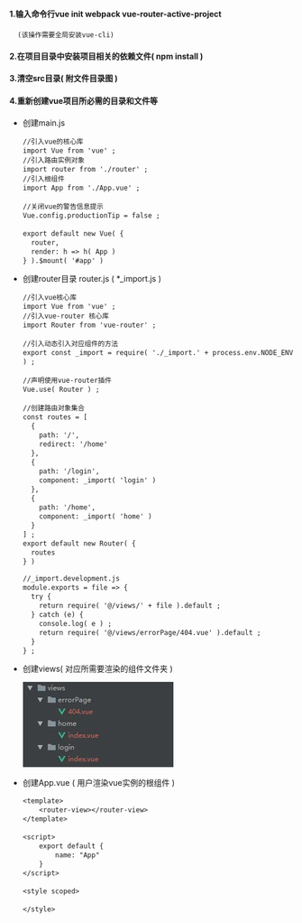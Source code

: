 #### 1.输入命令行vue init webpack vue-router-active-project
      (该操作需要全局安装vue-cli)

#### 2.在项目目录中安装项目相关的依赖文件( npm install )

#### 3.清空src目录( 附文件目录图 )

#### 4.重新创建vue项目所必需的目录和文件等
* 创建main.js
  ```
  //引入vue的核心库
  import Vue from 'vue' ;
  //引入路由实例对象
  import router from './router' ;
  //引入根组件
  import App from './App.vue' ;

  //关闭vue的警告信息提示
  Vue.config.productionTip = false ;

  export default new Vue( {
    router,
    render: h => h( App )
  } ).$mount( '#app' )
  ```
* 创建router目录 router.js ( *_import.js )
  ```
  //引入vue核心库
  import Vue from 'vue' ;
  //引入vue-router 核心库
  import Router from 'vue-router' ;

  //引入动态引入对应组件的方法
  export const _import = require( './_import.' + process.env.NODE_ENV ) ;

  //声明使用vue-router插件
  Vue.use( Router ) ;

  //创建路由对象集合
  const routes = [
    {
      path: '/',
      redirect: '/home'
    },
    {
      path: '/login',
      component: _import( 'login' )
    },
    {
      path: '/home',
      component: _import( 'home' )
    }
  ] ;
  export default new Router( {
    routes
  } )

  ```
  ```
  //_import.development.js
  module.exports = file => {
    try {
      return require( '@/views/' + file ).default ;
    } catch (e) {
      console.log( e ) ;
      return require( '@/views/errorPage/404.vue' ).default ;
    }
  } ;
  ```

* 创建views( 对应所需要渲染的组件文件夹 )

  ![avatar](./static/pics/views文件结构.jpg)
* 创建App.vue ( 用户渲染vue实例的根组件 )
  ```
  <template>
      <router-view></router-view>
  </template>

  <script>
      export default {
          name: "App"
      }
  </script>

  <style scoped>

  </style>

  ```

